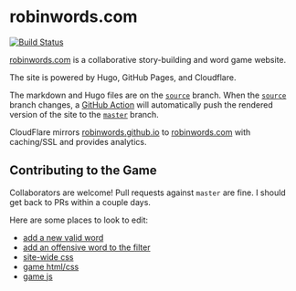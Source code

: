 # robinwords.com

[![Build Status](https://img.shields.io/endpoint.svg?url=https%3A%2F%2Factions-badge.atrox.dev%2Fjrhizor%2Frobinwords.github.io%2Fbadge%3Fref%3Dsource&style=flat)](https://actions-badge.atrox.dev/jrhizor/robinwords.github.io/goto?ref=source)

[robinwords.com](https://robinwords.com) is a collaborative story-building and word game website.

The site is powered by Hugo, GitHub Pages, and Cloudflare.

The markdown and Hugo files are on the [`source`](https://github.com/jrhizor/robinwords.github.io/tree/source) branch. When the [`source`](https://github.com/jrhizor/robinwords.github.io/tree/source) branch changes, a [GitHub Action](https://github.com/jrhizor/robinwords.github.io/actions) will automatically push the rendered version of the site to the [`master`](https://github.com/jrhizor/robinwords.github.io/tree/master) branch.

CloudFlare mirrors [robinwords.github.io](http://robinwords.github.io) to [robinwords.com](https://robinwords.com) with caching/SSL and provides analytics.

## Contributing to the Game 

Collaborators are welcome! Pull requests against `master` are fine. I should get back to PRs within a couple days.

Here are some places to look to edit:
* [add a new valid word](https://github.com/jrhizor/robinwords.github.io/blob/source/themes/hud/static/js/wordlist.js)
* [add an offensive word to the filter](https://github.com/jrhizor/robinwords.github.io/blob/source/themes/hud/static/js/game.js#L3)
* [site-wide css](https://github.com/jrhizor/robinwords.github.io/blob/source/themes/hud/static/css/main.css)
* [game html/css](https://github.com/jrhizor/robinwords.github.io/blob/source/themes/hud/layouts/_default/game.html)
* [game js](https://github.com/jrhizor/robinwords.github.io/blob/source/themes/hud/static/js/game.js)
